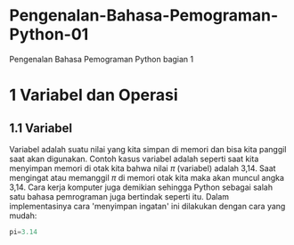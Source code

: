 # Pengenalan-Bahasa-Pemograman-Python-01
Pengenalan Bahasa Pemograman Python bagian 1

# 1 Variabel dan Operasi

## 1.1 Variabel
Variabel adalah suatu nilai yang kita simpan di memori dan bisa kita panggil saat akan digunakan. Contoh kasus variabel adalah seperti saat kita menyimpan memori di otak kita bahwa nilai $\pi$ (variabel) adalah 3,14. Saat mengingat atau memanggil $\pi$ di memori otak kita maka akan muncul angka 3,14. Cara kerja komputer juga demikian sehingga Python sebagai salah satu bahasa pemrograman juga bertindak seperti itu. Dalam implementasinya cara 'menyimpan ingatan' ini dilakukan dengan cara yang mudah:
```Python
pi=3.14
```
